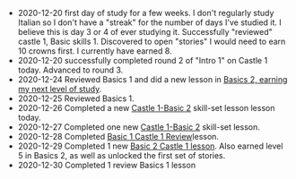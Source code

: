 * 2020-12-20 first day of study for a few weeks. I don't regularly study Italian so I don't have a "streak" for the number of days I've studied it. I believe this is day 3 or 4 of ever studying it.  Successfully "reviewed" castle 1, Basic skills 1. Discovered to open "stories" I would need to earn 10 crowns first. I currently have earned 8. <br>
* 2020-12-20 successfully completed round 2 of "Intro 1" on Castle 1 today. Advanced to round 3. <br>
* 2020-12-24 Reviewed Basics 1 and did a new lesson in [Basics 2, earning my next level of study](https://github.com/EO4wellness/T-I-L/blob/main/polyglot/italiano/castle-1/Basics-2.md#2020-12-24).<br>
* 2020-12-25 Reviewed Basics 1. 
* 2020-12-26 Completed a new [Castle 1-Basic 2](https://github.com/EO4wellness/T-I-L/blob/main/polyglot/italiano/castle-1/2020-12-26-study-session.md) skill-set lesson lesson today. 
* 2020-12-27 Completed one new [Castle 1-Basic 2](https://github.com/EO4wellness/T-I-L/blob/main/polyglot/italiano/castle-1/2020-12-27.md) skill-set lesson. 
* 2020-12-28 Completed [Basic 1 Castle 1 Review](https://github.com/EO4wellness/T-I-L/blob/main/polyglot/italiano/castle-1/2020-12-28.md)lesson.
* 2020-12-29 Completed 1 new [Basic 2 Castle 1 lesson](https://github.com/EO4wellness/T-I-L/blob/main/polyglot/italiano/castle-1/2020-12-29.md). Also earned level 5 in Basics 2, as well as unlocked the first set of stories. 
* 2020-12-30 Completed 1 review Basics 1 lesson 
